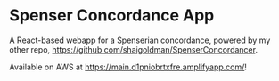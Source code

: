 # Spenser Concordance App

A React-based webapp for a Spenserian concordance, powered by my other repo, https://github.com/shaigoldman/SpenserConcordancer.

Available on AWS at https://main.d1pniobrtxfre.amplifyapp.com/!
